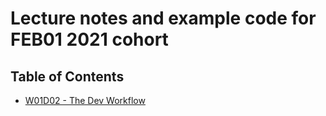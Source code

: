 # Lecture notes and example code for FEB01 2021 cohort

## Table of Contents

* [W01D02 - The Dev Workflow](/w01d02)
